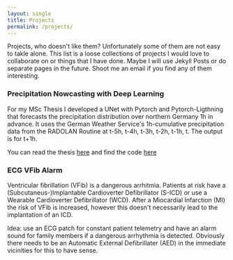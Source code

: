 ```yaml
---
layout: single
title: Projects
permalink: /projects/
---
```


Projects, who doesn't like them? Unfortunately some of them are not easy to takle alone. This list is a loose collections of projects I would love to collaborate on or things that I have done. Maybe I will use Jekyll Posts or do separate pages in the future. Shoot me an email if you find any of them interesting.

### Precipitation Nowcasting with Deep Learning

For my MSc Thesis I developed a UNet with Pytorch and Pytorch-Ligthning that forecasts the precipitation distribution over northern Germany 1h in advance. It uses the German Weather Service's 1h-cumulative precipitation data from the RADOLAN Routine at t-5h, t-4h, t-3h, t-2h, t-1h, t. The output is for t+1h.

You can read the thesis [here](https://diglib.uibk.ac.at/ulbtirolhs/content/titleinfo/7782855) and find the code [here](https://github.com/Campostrini/dwd_dl)

### ECG VFib Alarm

Ventricular fibrillation (VFib) is a dangerous arrhitmia. Patients at risk have a (Subcutaneus-)Implantable Cardioverter Defibrillator (S-ICD) or use a Wearable Cardioverter Defibrillator (WCD). After a Miocardial Infarction (MI) the risk of VFib is increased, however this doesn't necessarily lead to the implantation of an ICD.

Idea: use an ECG patch for constant patient telemetry and have an alarm sound for family members if a dangerous arrhythmia is detected. Obviously there needs to be an Automatic External Defibrillater (AED) in the immediate vicinities for this to have sense.
